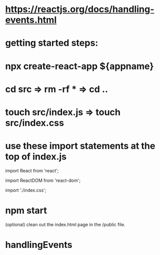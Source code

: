 # https://reactjs.org/docs/handling-events.html

# getting started steps:

# npx create-react-app ${appname}

# cd src => rm -rf \* => cd ..

# touch src/index.js => touch src/index.css

# use these import statements at the top of index.js

import React from 'react';

import ReactDOM from 'react-dom';

import './index.css';

# npm start

(optional)
clean out the index.html page in the /public file.
# handlingEvents
